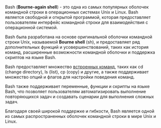 Bash (**Bourne-again shell**) - это одна из самых популярных оболочек командной строки в операционных системах Unix и Linux. Bash является свободной и открытой программой, которая предоставляет пользователям интерфейс командной строки для взаимодействия с операционной системой.

Bash была разработана на основе оригинальной оболочки командной строки Unix, называемой **Bourne shell** (sh), и предоставляет ряд дополнительных функций и усовершенствований, таких как история команд, расширенные возможности командной оболочки и поддержка скриптов на языке Bash.

Bash предоставляет множество [встроенных команд](./commands.md), таких как cd (change directory), ls (list), cp (copy) и другие, а также поддерживает множество опций и флагов для настройки поведения команд.

Bash также поддерживает переменные, функции и скрипты на языке Bash, что позволяет пользователям автоматизировать выполнение повторяющихся задач и создавать сценарии для выполнения сложных задач.

Благодаря своей широкой поддержке и гибкости, Bash является одной из самых распространенных оболочек командной строки в мире Unix и Linux.